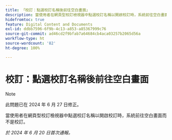 ```yaml
---
title: 「校訂：點選校訂名稱後前往空白畫面」
description: 當使用者在網頁型校訂檢視器中點選校訂名稱以開啟校訂時，系統前往空白畫面而不是校訂。
hidefromtoc: true
feature: Digital Content and Documents
exl-id: ddbb7596-6f9b-4c13-a853-a85367999c76
source-git-commit: ad46cd2f9bfab7a64684cb4aca03257b2065d56a
workflow-type: ht
source-wordcount: '82'
ht-degree: 100%

---
```


# 校訂：點選校訂名稱後前往空白畫面

>[!NOTE]
>
>此問題已在 2024 年 6 月 27 日修正。

當使用者在網頁型校訂檢視器中點選校訂名稱以開啟校訂時，系統前往空白畫面而不是校訂。

_於 2024 年 6 月 20 日首次通報。_
